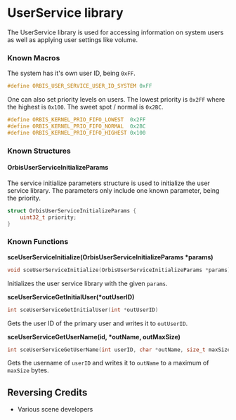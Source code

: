 # UserService library
The UserService library is used for accessing information on system users as well as applying user settings like volume.

### Known Macros
The system has it's own user ID, being `0xFF`.

```c
#define ORBIS_USER_SERVICE_USER_ID_SYSTEM 0xFF
```

One can also set priority levels on users. The lowest priority is `0x2FF` where the highest is `0x100`. The sweet spot / normal is `0x2BC`.

```c
#define ORBIS_KERNEL_PRIO_FIFO_LOWEST  0x2FF
#define ORBIS_KERNEL_PRIO_FIFO_NORMAL  0x2BC
#define ORBIS_KERNEL_PRIO_FIFO_HIGHEST 0x100
```

### Known Structures

#### OrbisUserServiceInitializeParams
The service initialize parameters structure is used to initialize the user service library. The parameters only include one known parameter, being the priority.

```c
struct OrbisUserServiceInitializeParams {
	uint32_t priority;
}
```

### Known Functions

**sceUserServiceInitialize(OrbisUserServiceInitializeParams \*params)**

```c
void sceUserServiceInitialize(OrbisUserServiceInitializeParams *params)
```

Initializes the user service library with the given `params`.

**sceUserServiceGetInitialUser(\*outUserID)**

```c
int sceUserServiceGetInitialUser(int *outUserID)
```

Gets the user ID of the primary user and writes it to `outUserID`.

**sceUserServiceGetUserName(id, \*outName, outMaxSize)**

```c
int sceUserServiceGetUserName(int userID, char *outName, size_t maxSize)
```

Gets the username of `userID` and writes it to `outName` to a maximum of `maxSize` bytes.

## Reversing Credits
- Various scene developers